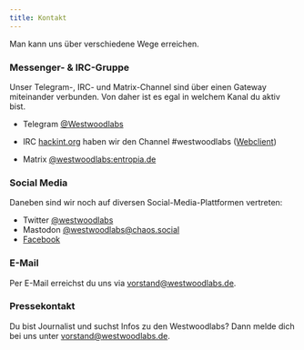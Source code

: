 ```yaml
---
title: Kontakt
---
```


Man kann uns über verschiedene Wege erreichen.

### Messenger- & IRC-Gruppe
Unser Telegram-, IRC- und Matrix-Channel sind über einen Gateway miteinander verbunden. Von daher ist es egal in welchem Kanal du aktiv bist.

* Telegram [@Westwoodlabs](https://t.me/westw00dlabs)

* IRC [hackint.org](https://www.hackint.org) haben wir den Channel #westwoodlabs ([Webclient](https://webirc.hackint.org/#westwoodlabs))
  
* Matrix [@westwoodlabs:entropia.de](https://matrix.to/#/#westwoodlabs:entropia.de) 

### Social Media
Daneben sind wir noch auf diversen Social-Media-Plattformen vertreten:

* Twitter [@westwoodlabs](https://twitter.com/westwoodlabs)
* Mastodon [@westwoodlabs@chaos.social](https://mastodon.social/web/@westwoodlabs@chaos.social)
* [Facebook](https://www.facebook.com/westwoodlabs.de/)

### E-Mail
Per E-Mail erreichst du uns via [vorstand@westwoodlabs.de](mailto:vorstand@westwoodlabs.de).

### Pressekontakt
Du bist Journalist und suchst Infos zu den Westwoodlabs?
Dann melde dich bei uns unter [vorstand@westwoodlabs.de](mailto:vorstand@westwoodlabs.de).
